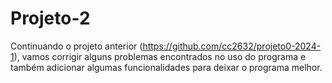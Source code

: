 # Projeto-2
Continuando o projeto anterior (https://github.com/cc2632/projeto0-2024-1), vamos corrigir alguns problemas encontrados no uso do programa e também adicionar algumas funcionalidades para deixar o programa melhor.
